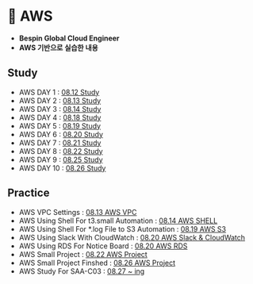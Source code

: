 # 📗 AWS
- **Bespin Global Cloud Engineer**
- **AWS 기반으로 실습한 내용**
## Study
- AWS DAY 1 : [08.12 Study](https://www.notion.so/psjrepository/DAY-21-24d3d86ddbdc807196a6ebca7ddcb814)
- AWS DAY 2 : [08.13 Study](https://www.notion.so/psjrepository/DAY-22-24e3d86ddbdc806f99a1d73e214940e8)
- AWS DAY 3 : [08.14 Study](https://www.notion.so/psjrepository/DAY-23-24f3d86ddbdc80dab631c8302ecb4daf)
- AWS DAY 4 : [08.18 Study](https://www.notion.so/psjrepository/DAY-24-2533d86ddbdc80c4ac3fd852120b4607)
- AWS DAY 5 : [08.19 Study](https://www.notion.so/psjrepository/DAY-25-2543d86ddbdc80568b83fef67c889168)
- AWS DAY 6 : [08.20 Study](https://www.notion.so/psjrepository/DAY-26-2553d86ddbdc80149675d4b760a0a0f1)
- AWS DAY 7 : [08.21 Study](https://www.notion.so/psjrepository/DAY-27-2563d86ddbdc808f8106cd61aee83cd0)
- AWS DAY 8 : [08.22 Study](https://www.notion.so/psjrepository/DAY-28-2573d86ddbdc802d8dedc753ea33289a)
- AWS DAY 9 : [08.25 Study](https://www.notion.so/psjrepository/DAY-29-25a3d86ddbdc80a9b577f68a1ffa75bf)
- AWS DAY 10 : [08.26 Study](https://www.notion.so/psjrepository/DAY-30-25a3d86ddbdc80a1a7efd10a0a5b5c0d)
## Practice
- AWS VPC Settings : [08.13 AWS VPC](practice/01_AWS.md)
- AWS Using Shell For t3.small Automation : [08.14 AWS SHELL](practice/02_AWS.md)
- AWS Using Shell For *.log File to S3 Automation : [08.19 AWS S3](practice/03_AWS.md)
- AWS Using Slack With CloudWatch : [08.20 AWS Slack & CloudWatch](practice/04_AWS.md)
- AWS Using RDS For Notice Board : [08.20 AWS RDS](practice/05_AWS.md)
- AWS Small Project : [08.22 AWS Project](practice/06_AWS.md)
- AWS Small Project Finshed : [08.26 AWS Project](practice/07_AWS.md)
- AWS Study For SAA-C03 : [08.27 ~ ing](https://www.notion.so/psjrepository/SAA-2603d86ddbdc80829dbbdf0dea2ba496)